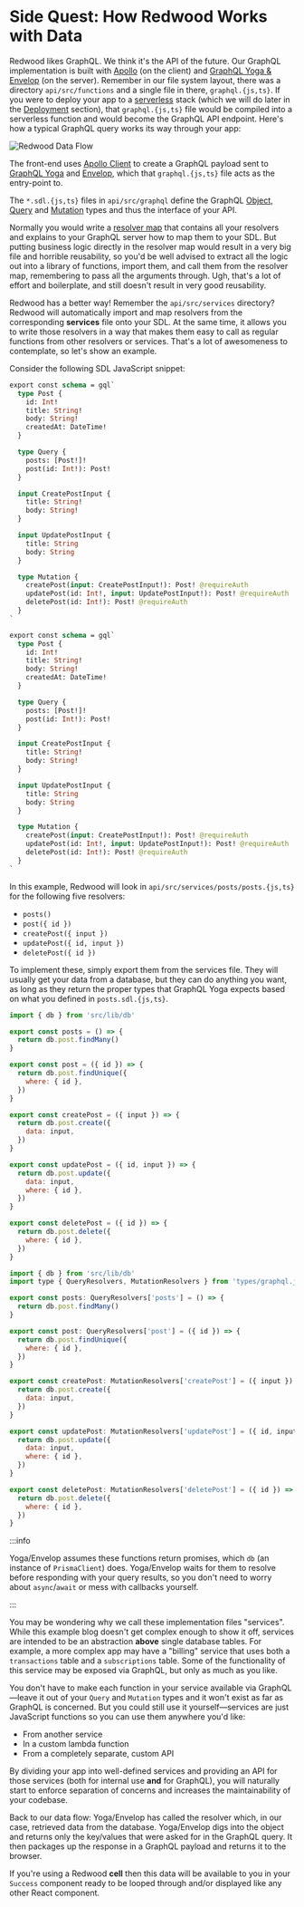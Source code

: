 # Side Quest: How Redwood Works with Data

Redwood likes GraphQL. We think it's the API of the future. Our GraphQL implementation is built with [Apollo](https://www.apollographql.com/) (on the client) and [GraphQL Yoga & Envelop](https://www.graphql-yoga.com) (on the server). Remember in our file system layout, there was a directory `api/src/functions` and a single file in there, `graphql.{js,ts}`. If you were to deploy your app to a [serverless](https://en.wikipedia.org/wiki/Serverless_computing) stack (which we will do later in the [Deployment](../chapter4/deployment.md) section), that `graphql.{js,ts}` file would be compiled into a serverless function and would become the GraphQL API endpoint. Here's how a typical GraphQL query works its way through your app:

![Redwood Data Flow](https://user-images.githubusercontent.com/300/75402679-50bdd180-58ba-11ea-92c9-bb5a5f4da659.png)

The front-end uses [Apollo Client](https://www.apollographql.com/docs/react/) to create a GraphQL payload sent to [GraphQL Yoga](https://www.graphql-yoga.com) and [Envelop](https://www.envelop.dev/docs), which that `graphql.{js,ts}` file acts as the entry-point to.

The `*.sdl.{js,ts}` files in `api/src/graphql` define the GraphQL [Object](https://www.apollographql.com/docs/tutorial/schema/#object-types), [Query](https://www.apollographql.com/docs/tutorial/schema/#the-query-type) and [Mutation](https://www.apollographql.com/docs/tutorial/schema/#the-mutation-type) types and thus the interface of your API.

Normally you would write a [resolver map](https://www.graphql-tools.com/docs/resolvers) that contains all your resolvers and explains to your GraphQL server how to map them to your SDL. But putting business logic directly in the resolver map would result in a very big file and horrible reusability, so you'd be well advised to extract all the logic out into a library of functions, import them, and call them from the resolver map, remembering to pass all the arguments through. Ugh, that's a lot of effort and boilerplate, and still doesn't result in very good reusability.

Redwood has a better way! Remember the `api/src/services` directory? Redwood will automatically import and map resolvers from the corresponding **services** file onto your SDL. At the same time, it allows you to write those resolvers in a way that makes them easy to call as regular functions from other resolvers or services. That's a lot of awesomeness to contemplate, so let's show an example.

Consider the following SDL JavaScript snippet:

<Tabs groupId="js-ts">
<TabItem value="js" label="JavaScript">

```graphql title="api/src/graphql/posts.sdl.js"
export const schema = gql`
  type Post {
    id: Int!
    title: String!
    body: String!
    createdAt: DateTime!
  }

  type Query {
    posts: [Post!]!
    post(id: Int!): Post!
  }

  input CreatePostInput {
    title: String!
    body: String!
  }

  input UpdatePostInput {
    title: String
    body: String
  }

  type Mutation {
    createPost(input: CreatePostInput!): Post! @requireAuth
    updatePost(id: Int!, input: UpdatePostInput!): Post! @requireAuth
    deletePost(id: Int!): Post! @requireAuth
  }
`
```

</TabItem>
<TabItem value="ts" label="TypeScript">

```graphql title="api/src/graphql/posts.sdl.ts"
export const schema = gql`
  type Post {
    id: Int!
    title: String!
    body: String!
    createdAt: DateTime!
  }

  type Query {
    posts: [Post!]!
    post(id: Int!): Post!
  }

  input CreatePostInput {
    title: String!
    body: String!
  }

  input UpdatePostInput {
    title: String
    body: String
  }

  type Mutation {
    createPost(input: CreatePostInput!): Post! @requireAuth
    updatePost(id: Int!, input: UpdatePostInput!): Post! @requireAuth
    deletePost(id: Int!): Post! @requireAuth
  }
`
```

</TabItem>
</Tabs>

In this example, Redwood will look in `api/src/services/posts/posts.{js,ts}` for the following five resolvers:

- `posts()`
- `post({ id })`
- `createPost({ input })`
- `updatePost({ id, input })`
- `deletePost({ id })`

To implement these, simply export them from the services file. They will usually get your data from a database, but they can do anything you want, as long as they return the proper types that GraphQL Yoga expects based on what you defined in `posts.sdl.{js,ts}`.

<Tabs groupId="js-ts">
<TabItem value="js" label="JavaScript">

```javascript title="api/src/services/posts/posts.js"
import { db } from 'src/lib/db'

export const posts = () => {
  return db.post.findMany()
}

export const post = ({ id }) => {
  return db.post.findUnique({
    where: { id },
  })
}

export const createPost = ({ input }) => {
  return db.post.create({
    data: input,
  })
}

export const updatePost = ({ id, input }) => {
  return db.post.update({
    data: input,
    where: { id },
  })
}

export const deletePost = ({ id }) => {
  return db.post.delete({
    where: { id },
  })
}
```

</TabItem>
<TabItem value="ts" label="TypeScript">

```javascript title="api/src/services/posts/posts.ts"
import { db } from 'src/lib/db'
import type { QueryResolvers, MutationResolvers } from 'types/graphql.js'

export const posts: QueryResolvers['posts'] = () => {
  return db.post.findMany()
}

export const post: QueryResolvers['post'] = ({ id }) => {
  return db.post.findUnique({
    where: { id },
  })
}

export const createPost: MutationResolvers['createPost'] = ({ input }) => {
  return db.post.create({
    data: input,
  })
}

export const updatePost: MutationResolvers['updatePost'] = ({ id, input }) => {
  return db.post.update({
    data: input,
    where: { id },
  })
}

export const deletePost: MutationResolvers['deletePost'] = ({ id }) => {
  return db.post.delete({
    where: { id },
  })
}
```

</TabItem>
</Tabs>

:::info

Yoga/Envelop assumes these functions return promises, which `db` (an instance of `PrismaClient`) does. Yoga/Envelop waits for them to resolve before responding with your query results, so you don't need to worry about `async`/`await` or mess with callbacks yourself.

:::

You may be wondering why we call these implementation files "services". While this example blog doesn't get complex enough to show it off, services are intended to be an abstraction **above** single database tables. For example, a more complex app may have a "billing" service that uses both a `transactions` table and a `subscriptions` table. Some of the functionality of this service may be exposed via GraphQL, but only as much as you like.

You don't have to make each function in your service available via GraphQL—leave it out of your `Query` and `Mutation` types and it won't exist as far as GraphQL is concerned. But you could still use it yourself—services are just JavaScript functions so you can use them anywhere you'd like:

- From another service
- In a custom lambda function
- From a completely separate, custom API

By dividing your app into well-defined services and providing an API for those services (both for internal use **and** for GraphQL), you will naturally start to enforce separation of concerns and increases the maintainability of your codebase.

Back to our data flow: Yoga/Envelop has called the resolver which, in our case, retrieved data from the database. Yoga/Envelop digs into the object and returns only the key/values that were asked for in the GraphQL query. It then packages up the response in a GraphQL payload and returns it to the browser.

If you're using a Redwood **cell** then this data will be available to you in your `Success` component ready to be looped through and/or displayed like any other React component.
